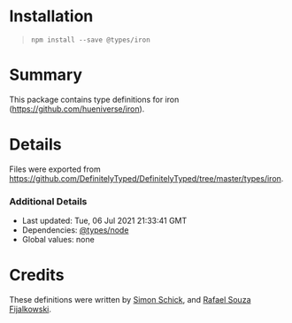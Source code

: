 # Installation
> `npm install --save @types/iron`

# Summary
This package contains type definitions for iron (https://github.com/hueniverse/iron).

# Details
Files were exported from https://github.com/DefinitelyTyped/DefinitelyTyped/tree/master/types/iron.

### Additional Details
 * Last updated: Tue, 06 Jul 2021 21:33:41 GMT
 * Dependencies: [@types/node](https://npmjs.com/package/@types/node)
 * Global values: none

# Credits
These definitions were written by [Simon Schick](https://github.com/simonschick), and [Rafael Souza Fijalkowski](https://github.com/rafaelsouzaf).
